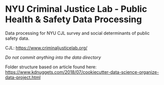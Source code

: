 # NYU Criminal Justice Lab - Public Health & Safety Data Processing
Data processing for NYU CJL survey and social determinants of public safety data.

CJL: https://www.criminaljusticelab.org/



*Do not commit anything into the data directory*

Folder structure based on article found here: https://www.kdnuggets.com/2018/07/cookiecutter-data-science-organize-data-project.html
